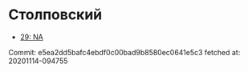 # Столповский
- [29: NA](29.md)

Commit: e5ea2dd5bafc4ebdf0c00bad9b8580ec0641e5c3
 fetched at: 20201114-094755
